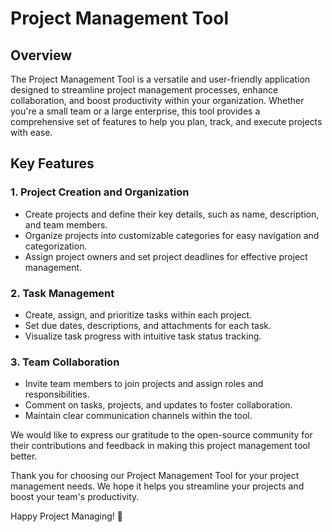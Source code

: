 # Project Management Tool

## Overview

The Project Management Tool is a versatile and user-friendly application designed to streamline project management processes, enhance collaboration, and boost productivity within your organization. Whether you're a small team or a large enterprise, this tool provides a comprehensive set of features to help you plan, track, and execute projects with ease.

## Key Features

### 1. Project Creation and Organization

- Create projects and define their key details, such as name, description, and team members.
- Organize projects into customizable categories for easy navigation and categorization.
- Assign project owners and set project deadlines for effective project management.

### 2. Task Management

- Create, assign, and prioritize tasks within each project.
- Set due dates, descriptions, and attachments for each task.
- Visualize task progress with intuitive task status tracking.

### 3. Team Collaboration

- Invite team members to join projects and assign roles and responsibilities.
- Comment on tasks, projects, and updates to foster collaboration.
- Maintain clear communication channels within the tool.

We would like to express our gratitude to the open-source community for their contributions and feedback in making this project management tool better.

Thank you for choosing our Project Management Tool for your project management needs. We hope it helps you streamline your projects and boost your team's productivity.

Happy Project Managing! 🚀
